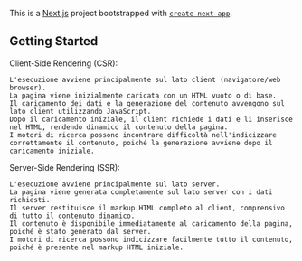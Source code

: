 This is a [Next.js](https://nextjs.org/) project bootstrapped with [`create-next-app`](https://github.com/vercel/next.js/tree/canary/packages/create-next-app).

## Getting Started


Client-Side Rendering (CSR):

    L'esecuzione avviene principalmente sul lato client (navigatore/web browser).
    La pagina viene inizialmente caricata con un HTML vuoto o di base.
    Il caricamento dei dati e la generazione del contenuto avvengono sul lato client utilizzando JavaScript.
    Dopo il caricamento iniziale, il client richiede i dati e li inserisce nel HTML, rendendo dinamico il contenuto della pagina.
    I motori di ricerca possono incontrare difficoltà nell'indicizzare correttamente il contenuto, poiché la generazione avviene dopo il caricamento iniziale.

Server-Side Rendering (SSR):

    L'esecuzione avviene principalmente sul lato server.
    La pagina viene generata completamente sul lato server con i dati richiesti.
    Il server restituisce il markup HTML completo al client, comprensivo di tutto il contenuto dinamico.
    Il contenuto è disponibile immediatamente al caricamento della pagina, poiché è stato generato dal server.
    I motori di ricerca possono indicizzare facilmente tutto il contenuto, poiché è presente nel markup HTML iniziale.